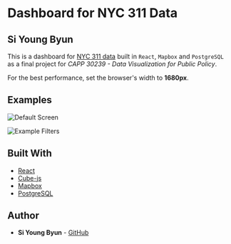 # Dashboard for NYC 311 Data
## Si Young Byun

This is a dashboard for [NYC 311 data](https://data.cityofnewyork.us/Social-Services/311-Service-Requests-from-2010-to-Present/erm2-nwe9) built in `React`, `Mapbox` and `PostgreSQL` as a final project for *CAPP 30239 - Data Visualization for Public Policy*.

For the best performance, set the browser's width to __1680px__.

## Examples

![Default Screen](img/example-1.png)

![Example Filters](img/example-2.png)

## Built With

* [React](https://reactjs.org/)
* [Cube-js](https://cube.dev/)
* [Mapbox](https://www.mapbox.com/)
* [PostgreSQL](https://www.postgresql.org/)

## Author

* **Si Young Byun** - [GitHub](https://github.com/siyoungbyun)
